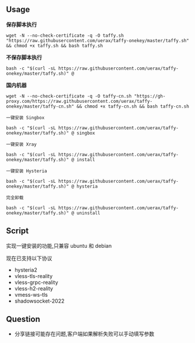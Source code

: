 ## Usage

__保存脚本执行__

```
wget -N --no-check-certificate -q -O taffy.sh "https://raw.githubusercontent.com/uerax/taffy-onekey/master/taffy.sh" && chmod +x taffy.sh && bash taffy.sh
```

__不保存脚本执行__

```
bash -c "$(curl -sL https://raw.githubusercontent.com/uerax/taffy-onekey/master/taffy.sh)" @
```

__国内机器__

```
wget -N --no-check-certificate -q -O taffy-cn.sh "https://gh-proxy.com/https://raw.githubusercontent.com/uerax/taffy-onekey/master/taffy-cn.sh" && chmod +x taffy-cn.sh && bash taffy-cn.sh
```

`一键安装 Singbox`

```
bash -c "$(curl -sL https://raw.githubusercontent.com/uerax/taffy-onekey/master/taffy.sh)" @ singbox
```

`一键安装 Xray`

```
bash -c "$(curl -sL https://raw.githubusercontent.com/uerax/taffy-onekey/master/taffy.sh)" @ install
```

`一键安装 Hysteria`

```
bash -c "$(curl -sL https://raw.githubusercontent.com/uerax/taffy-onekey/master/taffy.sh)" @ hysteria
```

`完全卸载`

```
bash -c "$(curl -sL https://raw.githubusercontent.com/uerax/taffy-onekey/master/taffy.sh)" @ uninstall
```

## Script

实现一键安装的功能,只兼容 ubuntu 和 debian

现在已支持以下协议

- hysteria2
- vless-tls-reality
- vless-grpc-reality
- vless-h2-reality
- vmess-ws-tls
- shadowsocket-2022


## Question

* 分享链接可能存在问题,客户端如果解析失败可以手动填写参数
